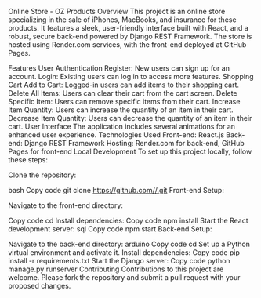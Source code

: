 Online Store - OZ Products
Overview
This project is an online store specializing in the sale of iPhones, MacBooks, and insurance for these products. It features a sleek, user-friendly interface built with React, and a robust, secure back-end powered by Django REST Framework. The store is hosted using Render.com services, with the front-end deployed at GitHub Pages.

Features
User Authentication
Register: New users can sign up for an account.
Login: Existing users can log in to access more features.
Shopping Cart
Add to Cart: Logged-in users can add items to their shopping cart.
Delete All Items: Users can clear their cart from the cart screen.
Delete Specific Item: Users can remove specific items from their cart.
Increase Item Quantity: Users can increase the quantity of an item in their cart.
Decrease Item Quantity: Users can decrease the quantity of an item in their cart.
User Interface
The application includes several animations for an enhanced user experience.
Technologies Used
Front-end: React.js
Back-end: Django REST Framework
Hosting: Render.com for back-end, GitHub Pages for front-end
Local Development
To set up this project locally, follow these steps:

Clone the repository:

bash
Copy code
git clone [https://github.com/<your-github-username>/<your-repo-name>.git](https://github.com/SpyCDog/3RD---Final-Python-project.git)
Front-end Setup:

Navigate to the front-end directory:

Copy code
cd <front-end-directory>
Install dependencies:
Copy code
npm install
Start the React development server:
sql
Copy code
npm start
Back-end Setup:

Navigate to the back-end directory:
arduino
Copy code
cd <back-end-directory>
Set up a Python virtual environment and activate it.
Install dependencies:
Copy code
pip install -r requirements.txt
Start the Django server:
Copy code
python manage.py runserver
Contributing
Contributions to this project are welcome. Please fork the repository and submit a pull request with your proposed changes.

